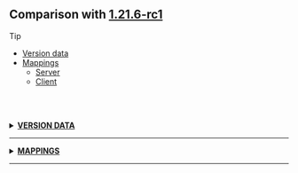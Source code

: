 ## Comparison with [1.21.6-rc1](https://github.com/PixiGeko/Minecraft-generated-data/tree/1.21.6-rc1)

> [!TIP]
> - [Version data](#version-data)
> - [Mappings](#mappings)
>   - [Server](#server-mappings)
>   - [Client](#client-mappings)

<br/><br/>
<details><summary><b><ins>VERSION DATA</ins></b><a name="version-data"></a></summary>
<br/>
<table><tr><th></th><th align="left">1.21.6-rc1</th><th>1.21.6</th></tr><tr><td>World version</td><td><pre>4434</pre></td><td><pre>4435</pre></td></tr><tr><td>Protocol version</td><td><pre>1073742080</pre></td><td><pre>771</pre></td></tr></table>
</details>
<hr/>
<details><summary><b><ins>MAPPINGS</ins></b><a name="mappings"></a></summary>
<br/>
<h2>Server<a name="server-mappings"></a></h2>
<h2>Client<a name="client-mappings"></a></h2>
</details>
<hr/>